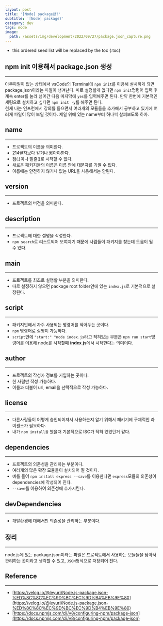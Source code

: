 ```yaml
---
layout: post
title: '[Node] package란?'
subtitle: '[Node] package?'
category: dev
tags: node
image:
  path: /assets/img/development/2022/09/27/package.json_capture.png
---
```


<!-- prettier-ignore -->
* this ordered seed list will be replaced by the toc 
{:toc}

## npm init 이용해서 package.json 생성

---

<!-- prettier-ignore -->
아무파일이 없는 상태에서 vsCode의 Terminal에 `npm init`를 이용해 설치하게 되면 package.json이라는 파일이 생겨난다.
따로 설정할게 없다면 `npm init`명령어 입력 후 계속 enter를 눌러 넘어간 다음 마지막에 `yes`를 입력해주면 된다. 만약 한번에 기본적인 세팅으로 설치하고 싶다면 `npm init -y`를 해주면 된다.  
현재 나는 인프런에서 강의를 들으면서 여러개의 모듈들을 추가해서 공부하고 있기에 여러개 파일이 많이 보일 것이다. 제일 위에 있는 name부터 하나씩 살펴보도록 하자.

## name

---

- 프로젝트의 이름을 의미한다.
- 214글자보다 같거나 짧아야한다.
- 점(.)이나 밑줄(\)로 시작할 수 없다.
- 새로운 패키지들의 이름은 이름 안에 대문자를 가질 수 없다.
- 이름에는 안전하지 않거나 없는 URL을 사용해서는 안된다.

## version

---

- 프로젝트의 버전을 의미한다.

## description

---

- 프로젝트에 대한 설명을 작성한다.
- `npm search`로 리스트되어 보여지기 때문에 사람들이 패키지를 찾는데 도움이 될 수 있다.

## main

---

- 프로젝트를 최초로 실행할 부분을 의미한다.
- 따로 설정하지 않으면 package root folder안에 있는 `index.js`로 기본적으로 설정된다.

## script

---

- 패키지안에서 자주 사용되는 명령어를 적어두는 곳이다.
- `npm` 명령어로 실행이 가능하다.
- `script`안에 `"start:" "node index.js`라고 적혀있는 부분은 `npm run start`명령어를 이용해 node를 시작할때 **index.js**에서 시작한다는 의미이다.

## author

---

- 프로젝트의 작성자 정보를 기입하는 곳이다.
- 한 사람만 작성 가능하다.
- 이름과 더불어 url, email을 선택적으로 작성 가능하다.

## license

---

- 다른사람들이 어떻게 승인되어져서 사용하는지 알기 위해서 패키기에 구체적인 라이센스가 필요하다.
- 내가 `npm install을` 했을때 기본적으로 ISC가 적혀 있었던거 같다.

## dependencies

---

- 프로젝트의 의존성을 관리하는 부분이다.
- 여러개의 많은 확장 모듈들이 설치되어 질 것이다.
- 예를 들어 `npm install express --save`를 이용한다면 `express`모듈의 의존성이 dependencies에 작성되어 진다.
- `--save`를 이용하여 의존성에 추가시킨다.

## devDependencies

---

- 개발환경에 대해서만 의존성을 관리하는 부분이다.

## 정리

---

node.js에 있는 package.json이라는 파일은 프로젝트에서 사용하는 모듈들을 담아서 관리하는 곳이라고 생각할 수 있고, `JSON`형식으로 저장되어 진다.

## Reference

---

- [https://velog.io/@leyuri/Node.js-package.json-%ED%8C%8C%EC%9D%BC%EC%9D%B4%EB%9E%80](https://velog.io/@leyuri/Node.js-package.json-%ED%8C%8C%EC%9D%BC%EC%9D%B4%EB%9E%80)
- [https://docs.npmjs.com/cli/v8/configuring-npm/package-json](https://docs.npmjs.com/cli/v8/configuring-npm/package-json)
